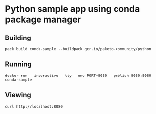 # Python sample app using conda package manager

## Building

`pack build conda-sample --buildpack gcr.io/paketo-community/python`

## Running

`docker run --interactive --tty --env PORT=8080 --publish 8080:8080 conda-sample`

## Viewing

`curl http://localhost:8080`
